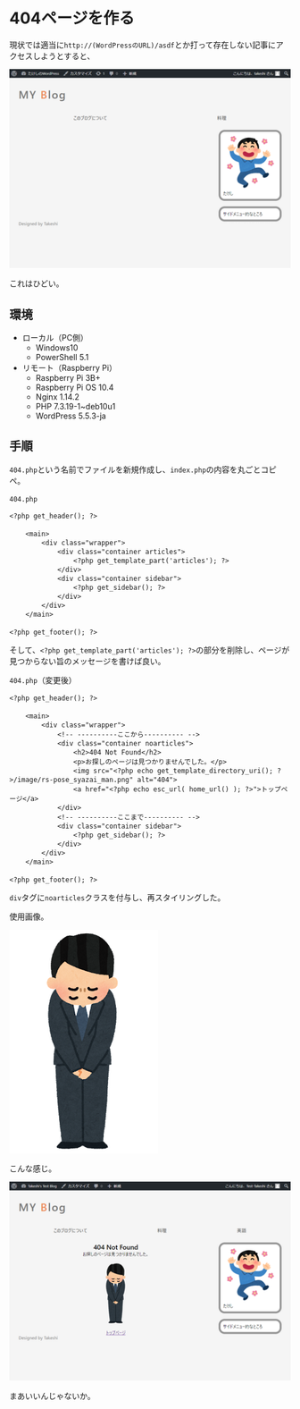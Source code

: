 # 404ページを作る

現状では適当に`http://(WordPressのURL)/asdf`とか打って存在しない記事にアクセスしようとすると、

![image-20201129172941420](image/customtheme-404/rs-image-20201129172941420.png)

これはひどい。

## 環境

- ローカル（PC側）
  - Windows10
  - PowerShell 5.1
- リモート（Raspberry Pi）
  - Raspberry Pi 3B+
  - Raspberry Pi OS 10.4
  - Nginx 1.14.2
  - PHP 7.3.19-1~deb10u1
  - WordPress 5.5.3-ja

## 手順

`404.php`という名前でファイルを新規作成し、`index.php`の内容を丸ごとコピペ。

`404.php`

~~~php+HTML
<?php get_header(); ?>

    <main>
        <div class="wrapper">
            <div class="container articles">
                <?php get_template_part('articles'); ?>
            </div>
            <div class="container sidebar">
                <?php get_sidebar(); ?>
            </div>
        </div>
    </main>

<?php get_footer(); ?>
~~~

そして、`<?php get_template_part('articles'); ?>`の部分を削除し、ページが見つからない旨のメッセージを書けば良い。

`404.php`（変更後）

~~~php+HTML
<?php get_header(); ?>

    <main>
        <div class="wrapper">
            <!-- ----------ここから---------- -->
            <div class="container noarticles">
                <h2>404 Not Found</h2>
                <p>お探しのページは見つかりませんでした。</p>
                <img src="<?php echo get_template_directory_uri(); ?>/image/rs-pose_syazai_man.png" alt="404">
                <a href="<?php echo esc_url( home_url() ); ?>">トップページ</a>
            </div>
            <!-- ----------ここまで---------- -->
            <div class="container sidebar">
                <?php get_sidebar(); ?>
            </div>
        </div>
    </main>

<?php get_footer(); ?>
~~~

`div`タグに`noarticles`クラスを付与し、再スタイリングした。

使用画像。

![謝罪をする人のイラスト（男性）](image/customtheme-404/pose_syazai_man.png)

こんな感じ。

![image-20201129175700405](image/customtheme-404/rs-image-20201129175700405.png)

まあいいんじゃないか。